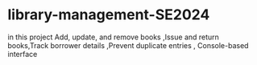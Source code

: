 # library-management-SE2024
in this project Add, update, and remove books ,Issue and return books,Track borrower details ,Prevent duplicate entries , Console-based interface
